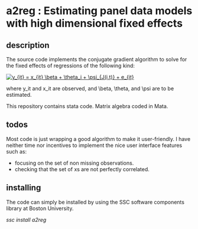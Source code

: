 # a2reg : Estimating panel data models with high dimensional fixed effects

## description

The source code implements the conjugate gradient algorithm to solve for the fixed effects of regressions of the following kind:

<a href="https://www.codecogs.com/eqnedit.php?latex=y_{it}&space;=&space;x_{it}&space;\beta&space;&plus;&space;\theta_i&space;&plus;&space;\psi_{J(i,t)}&space;&plus;&space;e_{it}" target="_blank"><img src="https://latex.codecogs.com/gif.latex?y_{it}&space;=&space;x_{it}&space;\beta&space;&plus;&space;\theta_i&space;&plus;&space;\psi_{J(i,t)}&space;&plus;&space;e_{it}" title="y_{it} = x_{it} \beta + \theta_i + \psi_{J(i,t)} + e_{it}" /></a>

where y_it and x_it are observed, and \beta, \theta, and \psi are to be estimated.

This repository contains stata code. Matrix algebra coded in Mata.

## todos

Most code is just wrapping a good algorithm to make it user-friendly. I have neither time nor incentives to implement the nice user interface features such as:

   - focusing on the set of non missing observations.
   - checking that the set of xs are not perfectly correlated.

## installing

The code can simply be installed by using the SSC software components library at Boston University.

_ssc install a2reg_


